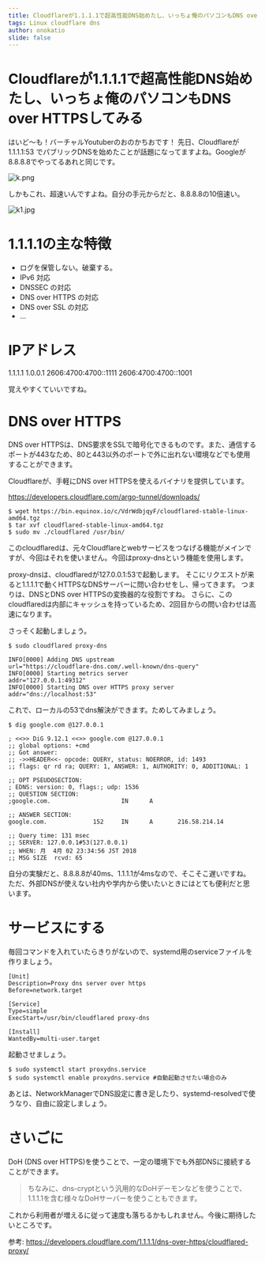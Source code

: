 ```yaml
---
title: Cloudflareが1.1.1.1で超高性能DNS始めたし、いっちょ俺のパソコンもDNS over HTTPSしてみる
tags: Linux cloudflare dns
author: onokatio
slide: false
---
```

# Cloudflareが1.1.1.1で超高性能DNS始めたし、いっちょ俺のパソコンもDNS over HTTPSしてみる

はいど〜も！バーチャルYoutuberのおのかちおです！
先日、Cloudflareが 1.1.1.1:53 でパブリックDNSを始めたことが話題になってますよね。Googleが8.8.8.8でやってるあれと同じです。

![k.png](https://qiita-image-store.s3.amazonaws.com/0/154157/9b498681-c9b9-5adc-39e4-bd87c946f78e.png)

しかもこれ、超速いんですよね。自分の手元からだと、8.8.8.8の10倍速い。

![k1.jpg](https://qiita-image-store.s3.amazonaws.com/0/154157/01afb9ed-5f4b-bf37-33ec-d5f0b2b125a1.jpeg)


# 1.1.1.1の主な特徴

- ログを保管しない。破棄する。
- IPv6 対応
- DNSSEC の対応
- DNS over HTTPS の対応
- DNS over SSL の対応
- …

# IPアドレス

1.1.1.1
1.0.0.1
2606:4700:4700::1111
2606:4700:4700::1001

覚えやすくていいですね。

# DNS over HTTPS

DNS over HTTPSは、DNS要求をSSLで暗号化できるものです。また、通信するポートが443なため、80と443以外のポートで外に出れない環境などでも使用することができます。

Cloudflareが、手軽にDNS over HTTPSを使えるバイナリを提供しています。

https://developers.cloudflare.com/argo-tunnel/downloads/

```
$ wget https://bin.equinox.io/c/VdrWdbjqyF/cloudflared-stable-linux-amd64.tgz
$ tar xvf cloudflared-stable-linux-amd64.tgz
$ sudo mv ./cloudflared /usr/bin/
```

このcloudflaredは、元々Cloudflareとwebサービスをつなげる機能がメインですが、今回はそれを使いません。今回はproxy-dnsという機能を使用します。

proxy-dnsは、cloudflaredが127.0.0.1:53で起動します。
そこにリクエストが来ると1.1.1.1で動くHTTPSなDNSサーバーに問い合わせをし、帰ってきます。
つまりは、DNSとDNS over HTTPSの変換器的な役割ですね。
さらに、このcloudflaredは内部にキャッシュを持っているため、2回目からの問い合わせは高速になります。

さっそく起動しましょう。

```
$ sudo cloudflared proxy-dns

INFO[0000] Adding DNS upstream                           url="https://cloudflare-dns.com/.well-known/dns-query"
INFO[0000] Starting metrics server                       addr="127.0.0.1:49312"
INFO[0000] Starting DNS over HTTPS proxy server          addr="dns://localhost:53"
```

これで、ローカルの53でdns解決ができます。ためしてみましょう。

```
$ dig google.com @127.0.0.1

; <<>> DiG 9.12.1 <<>> google.com @127.0.0.1
;; global options: +cmd
;; Got answer:
;; ->>HEADER<<- opcode: QUERY, status: NOERROR, id: 1493
;; flags: qr rd ra; QUERY: 1, ANSWER: 1, AUTHORITY: 0, ADDITIONAL: 1

;; OPT PSEUDOSECTION:
; EDNS: version: 0, flags:; udp: 1536
;; QUESTION SECTION:
;google.com.                    IN      A

;; ANSWER SECTION:
google.com.             152     IN      A       216.58.214.14

;; Query time: 131 msec
;; SERVER: 127.0.0.1#53(127.0.0.1)
;; WHEN: 月  4月 02 23:34:56 JST 2018
;; MSG SIZE  rcvd: 65

```

自分の実験だと、8.8.8.8が40ms、1.1.1.1が4msなので、そこそこ遅いですね。
ただ、外部DNSが使えない社内や学内から使いたいときにはとても便利だと思います。

# サービスにする

毎回コマンドを入れていたらきりがないので、systemd用のserviceファイルを作りましょう。

```ini:/etc/systemd/system/proxydns.service
[Unit]
Description=Proxy dns server over https
Before=network.target

[Service]
Type=simple
ExecStart=/usr/bin/cloudflared proxy-dns

[Install]
WantedBy=multi-user.target
```

起動させましょう。

```
$ sudo systemctl start proxydns.service
$ sudo systemctl enable proxydns.service #自動起動させたい場合のみ
```

あとは、NetworkManagerでDNS設定に書き足したり、systemd-resolvedで使うなり、自由に設定しましょう。

# さいごに

DoH (DNS over HTTPS)を使うことで、一定の環境下でも外部DNSに接続することができます。
> ちなみに、dns-cryptという汎用的なDoHデーモンなどを使うことで、1.1.1.1を含む様々なDoHサーバーを使うこともできます。

これから利用者が増えるに従って速度も落ちるかもしれません。今後に期待したいところです。

参考: https://developers.cloudflare.com/1.1.1.1/dns-over-https/cloudflared-proxy/

